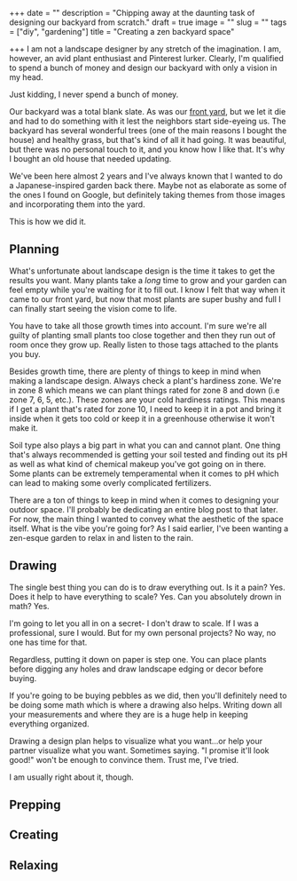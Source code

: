 +++
date = ""
description = "Chipping away at the daunting task of designing our backyard from scratch."
draft = true
image = ""
slug = ""
tags = ["diy", "gardening"]
title = "Creating a zen backyard space"

+++
I am not a landscape designer by any stretch of the imagination. I am, however, an avid plant enthusiast and Pinterest lurker. Clearly, I'm qualified to spend a bunch of money and design our backyard with only a vision in my head.

Just kidding, I never spend a bunch of money.

Our backyard was a total blank slate. As was our [front yard](https://craftycody.com/life/front-yard-xeriscape/), but we let it die and had to do something with it lest the neighbors start side-eyeing us. The backyard has several wonderful trees (one of the main reasons I bought the house) and healthy grass, but that's kind of all it had going. It was beautiful, but there was no personal touch to it, and you know how I like that. It's why I bought an old house that needed updating.

We've been here almost 2 years and I've always known that I wanted to do a Japanese-inspired garden back there. Maybe not as elaborate as some of the ones I found on Google, but definitely taking themes from those images and incorporating them into the yard.

This is how we did it.

## Planning

What's unfortunate about landscape design is the time it takes to get the results you want. Many plants take a _long_ time to grow and your garden can feel empty while you're waiting for it to fill out. I know I felt that way when it came to our front yard, but now that most plants are super bushy and full I can finally start seeing the vision come to life.

You have to take all those growth times into account. I'm sure we're all guilty of planting small plants too close together and then they run out of room once they grow up. Really listen to those tags attached to the plants you buy.

Besides growth time, there are plenty of things to keep in mind when making a landscape design. Always check a plant's hardiness zone. We're in zone 8 which means we can plant things rated for zone 8 and down (i.e zone 7, 6, 5, etc.). These zones are your cold hardiness ratings. This means if I get a plant that's rated for zone 10, I need to keep it in a pot and bring it inside when it gets too cold or keep it in a greenhouse otherwise it won't make it.

Soil type also plays a big part in what you can and cannot plant. One thing that's always recommended is getting your soil tested and finding out its pH as well as what kind of chemical makeup you've got going on in there. Some plants can be extremely temperamental when it comes to pH which can lead to making some overly complicated fertilizers.

There are a ton of things to keep in mind when it comes to designing your outdoor space. I'll probably be dedicating an entire blog post to that later. For now, the main thing I wanted to convey what the aesthetic of the space itself. What is the vibe you're going for? As I said earlier, I've been wanting a zen-esque garden to relax in and listen to the rain.

## Drawing

The single best thing you can do is to draw everything out. Is it a pain? Yes. Does it help to have everything to scale? Yes. Can you absolutely drown in math? Yes.

I'm going to let you all in on a secret- I don't draw to scale. If I was a professional, sure I would. But for my own personal projects? No way, no one has time for that.

Regardless, putting it down on paper is step one. You can place plants before digging any holes and draw landscape edging or decor before buying.

If you're going to be buying pebbles as we did, then you'll definitely need to be doing some math which is where a drawing also helps. Writing down all your measurements and where they are is a huge help in keeping everything organized.

Drawing a design plan helps to visualize what you want...or help your partner visualize what you want. Sometimes saying. "I promise it'll look good!" won't be enough to convince them. Trust me, I've tried. 

I am usually right about it, though.

## Prepping

## Creating

## Relaxing
